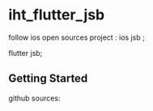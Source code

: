 # iht_flutter_jsb

follow ios open sources project : ios jsb ;

flutter jsb;

## Getting Started

github sources: 


